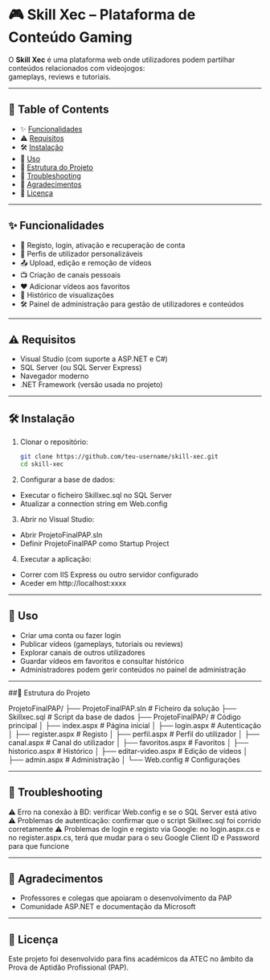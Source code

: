 # 🎮 Skill Xec – Plataforma de Conteúdo Gaming

O **Skill Xec** é uma plataforma web onde utilizadores podem partilhar conteúdos relacionados com videojogos:  
gameplays, reviews e tutoriais.  

---

## 📑 Table of Contents
- ✨ [Funcionalidades](#-funcionalidades)  
- ⚠️ [Requisitos](#️-requisitos)  
- 🛠️ [Instalação](#-instalação)  
- 🚀 [Uso](#-uso)  
- 📂 [Estrutura do Projeto](#-estrutura-do-projeto)  
- 🔧 [Troubleshooting](#-troubleshooting)  
- 🙏 [Agradecimentos](#-agradecimentos)  
- 📜 [Licença](#-licença)  

---

## ✨ Funcionalidades
- 👤 Registo, login, ativação e recuperação de conta  
- 📝 Perfis de utilizador personalizáveis  
- 📤 Upload, edição e remoção de vídeos  
- 📺 Criação de canais pessoais  
- ❤️ Adicionar vídeos aos favoritos  
- 📜 Histórico de visualizações  
- 🛠️ Painel de administração para gestão de utilizadores e conteúdos  

---

## ⚠️ Requisitos
- Visual Studio (com suporte a ASP.NET e C#)  
- SQL Server (ou SQL Server Express)  
- Navegador moderno  
- .NET Framework (versão usada no projeto)  

---

## 🛠️ Instalação
1. Clonar o repositório:  
   ```bash
   git clone https://github.com/teu-username/skill-xec.git
   cd skill-xec

2. Configurar a base de dados:

- Executar o ficheiro Skillxec.sql no SQL Server
- Atualizar a connection string em Web.config

3. Abrir no Visual Studio:

- Abrir ProjetoFinalPAP.sln
- Definir ProjetoFinalPAP como Startup Project

4. Executar a aplicação:

- Correr com IIS Express ou outro servidor configurado
- Aceder em http://localhost:xxxx
  
---

## 🚀 Uso

- Criar uma conta ou fazer login
- Publicar vídeos (gameplays, tutoriais ou reviews)
- Explorar canais de outros utilizadores
- Guardar vídeos em favoritos e consultar histórico
- Administradores podem gerir conteúdos no painel de administração

---

##📂 Estrutura do Projeto

ProjetoFinalPAP/
 ├── ProjetoFinalPAP.sln        # Ficheiro da solução
 ├── Skillxec.sql               # Script da base de dados
 ├── ProjetoFinalPAP/           # Código principal
 │   ├── index.aspx             # Página inicial
 │   ├── login.aspx             # Autenticação
 │   ├── register.aspx          # Registo
 │   ├── perfil.aspx            # Perfil do utilizador
 │   ├── canal.aspx             # Canal do utilizador
 │   ├── favoritos.aspx         # Favoritos
 │   ├── historico.aspx         # Histórico
 │   ├── editar-video.aspx      # Edição de vídeos
 │   ├── admin.aspx             # Administração
 │   └── Web.config             # Configurações

---

## 🔧 Troubleshooting
⚠️ Erro na conexão à BD: verificar Web.config e se o SQL Server está ativo
⚠️ Problemas de autenticação: confirmar que o script Skillxec.sql foi corrido corretamente
⚠️ Problemas de login e registo via Google: no login.aspx.cs e no register.aspx.cs, terá que mudar para o seu Google Client ID e Password para que funcione

---

## 🙏 Agradecimentos
- Professores e colegas que apoiaram o desenvolvimento da PAP
- Comunidade ASP.NET e documentação da Microsoft

---

## 📜 Licença
Este projeto foi desenvolvido para fins académicos da ATEC no âmbito da Prova de Aptidão Profissional (PAP).
